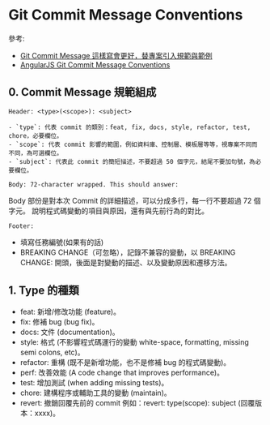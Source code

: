 # Git Commit Message Conventions

參考: 

- [Git Commit Message 這樣寫會更好，替專案引入規範與範例](https://wadehuanglearning.blogspot.com/2019/05/commit-commit-commit-why-what-commit.html)
- [AngularJS Git Commit Message Conventions](https://docs.google.com/document/d/1QrDFcIiPjSLDn3EL15IJygNPiHORgU1_OOAqWjiDU5Y/edit#heading=h.greljkmo14y0)



## 0. Commit Message 規範組成

`Header: <type>(<scope>): <subject>`

	- `type`: 代表 commit 的類別：feat, fix, docs, style, refactor, test, chore，必要欄位。
	- `scope`: 代表 commit 影響的範圍，例如資料庫、控制層、模板層等等，視專案不同而不同，為可選欄位。
	- `subject`: 代表此 commit 的簡短描述，不要超過 50 個字元，結尾不要加句號，為必要欄位。



`Body: 72-character wrapped. This should answer:`

Body 部份是對本次 Commit 的詳細描述，可以分成多行，每一行不要超過 72 個字元。
說明程式碼變動的項目與原因，還有與先前行為的對比。



`Footer:`

- 填寫任務編號(如果有的話)
- BREAKING CHANGE（可忽略），記錄不兼容的變動，以 BREAKING CHANGE: 開頭，後面是對變動的描述、以及變動原因和遷移方法。



## 1. Type 的種類

- feat: 新增/修改功能 (feature)。
- fix: 修補 bug (bug fix)。
- docs: 文件 (documentation)。
- style: 格式 (不影響程式碼運行的變動 white-space, formatting, missing semi colons, etc)。
- refactor: 重構 (既不是新增功能，也不是修補 bug 的程式碼變動)。
- perf: 改善效能 (A code change that improves performance)。
- test: 增加測試 (when adding missing tests)。
- chore: 建構程序或輔助工具的變動 (maintain)。
- revert: 撤銷回覆先前的 commit 例如：revert: type(scope): subject (回覆版本：xxxx)。

